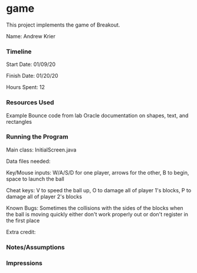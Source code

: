 game
====

This project implements the game of Breakout.

Name: Andrew Krier

### Timeline

Start Date: 01/09/20

Finish Date: 01/20/20

Hours Spent: 12

### Resources Used

Example Bounce code from lab
Oracle documentation on shapes, text, and rectangles

### Running the Program

Main class: InitialScreen.java

Data files needed: 

Key/Mouse inputs: W/A/S/D for one player, arrows for the other, B to begin, space to launch the ball

Cheat keys: V to speed the ball up, O to damage all of player 1's blocks, P to damage all of player 2's blocks

Known Bugs: Sometimes the collisions with the sides of the blocks when the ball is moving quickly either don't work properly out or don't register in the first place

Extra credit:


### Notes/Assumptions


### Impressions

